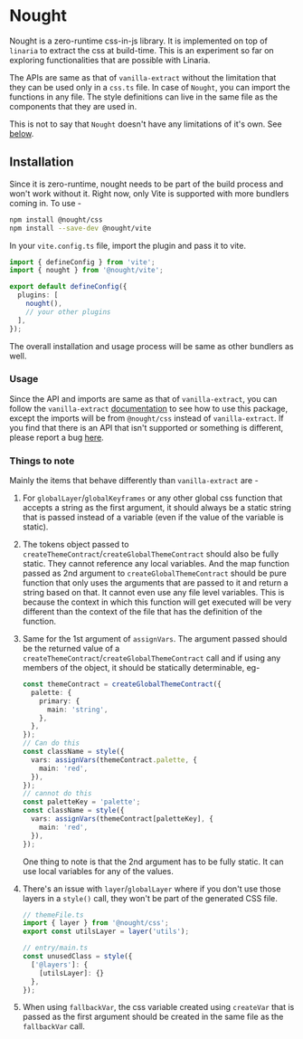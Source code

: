 # Nought

Nought is a zero-runtime css-in-js library. It is implemented on top of `linaria` to extract the css at build-time. This is an experiment so far on exploring functionalities that are possible with Linaria.

The APIs are same as that of `vanilla-extract` without the limitation that they can be used only in a `css.ts` file. In case of `Nought`, you can import the functions in any file. The style definitions can live in the same file as the components that they are used in.

This is not to say that `Nought` doesn't have any limitations of it's own. See [below](#things-to-note).

## Installation

Since it is zero-runtime, nought needs to be part of the build process and won't work without it. Right now, only Vite is supported with more bundlers coming in. To use -

```sh
npm install @nought/css
npm install --save-dev @nought/vite
```

In your `vite.config.ts` file, import the plugin and pass it to vite.

```ts
import { defineConfig } from 'vite';
import { nought } from '@nought/vite';

export default defineConfig({
  plugins: [
    nought(),
    // your other plugins
  ],
});
```

The overall installation and usage process will be same as other bundlers as well.

### Usage

Since the API and imports are same as that of `vanilla-extract`, you can follow the `vanilla-extract` [documentation](https://vanilla-extract.style/documentation/api/style/) to see how to use this package, except the imports will be from `@nought/css` instead of `vanilla-extract`. If you find that there is an API that isn't supported or something is different, please report a bug [here](https://github.com/brijeshb42/nought/issues/new).

### Things to note

Mainly the items that behave differently than `vanilla-extract` are -

1. For `globalLayer`/`globalKeyframes` or any other global css function that accepts a string as the first argument, it should always be a static string that is passed instead of a variable (even if the value of the variable is static).
2. The tokens object passed to `createThemeContract`/`createGlobalThemeContract` should also be fully static. They cannot reference any local variables. And the map function passed as 2nd argument to `createGlobalThemeContract` should be pure function that only uses the arguments that are passed to it and return a string based on that. It cannot even use any file level variables. This is because the context in which this function will get executed will be very different than the context of the file that has the definition of the function.
3. Same for the 1st argument of `assignVars`. The argument passed should be the returned value of a `createThemeContract`/`createGlobalThemeContract` call and if using any members of the object, it should be statically determinable, eg-

   ```ts
   const themeContract = createGlobalThemeContract({
     palette: {
       primary: {
         main: 'string',
       },
     },
   });
   // Can do this
   const className = style({
     vars: assignVars(themeContract.palette, {
       main: 'red',
     }),
   });
   // cannot do this
   const paletteKey = 'palette';
   const className = style({
     vars: assignVars(themeContract[paletteKey], {
       main: 'red',
     }),
   });
   ```

   One thing to note is that the 2nd argument has to be fully static. It can use local variables for any of the values.

4. There's an issue with `layer`/`globalLayer` where if you don't use those layers in a `style()` call, they won't be part of the generated CSS file.

   ```ts
   // themeFile.ts
   import { layer } from '@nought/css';
   export const utilsLayer = layer('utils');

   // entry/main.ts
   const unusedClass = style({
     ['@layers']: {
       [utilsLayer]: {}
     },
   });
   ```

5. When using `fallbackVar`, the css variable created using `createVar` that is passed as the first argument should be created in the same file as the `fallbackVar` call.
